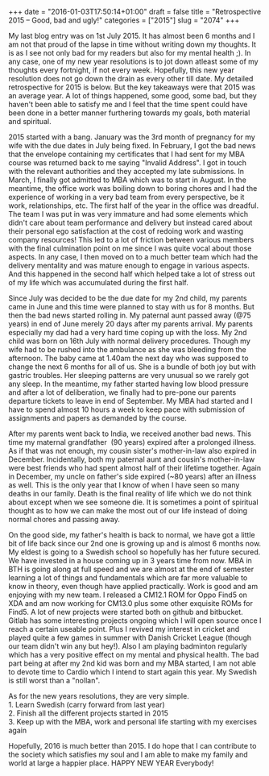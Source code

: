 +++
date = "2016-01-03T17:50:14+01:00"
draft = false
title = "Retrospective 2015 – Good, bad and ugly!"
categories = ["2015"]
slug = "2074"
+++

<p>My last blog entry was on 1st July 2015. It has almost been 6 months and I am not that proud of the lapse in time without writing down my thoughts. It is as I see not only bad for my readers but also for my mental health ;). In any case, one of my new year resolutions is to jot down atleast some of my thoughts every fortnight, if not every week. Hopefully, this new year resolution does not go down the drain as every other till date. My detailed retrospective for 2015 is below. But the key takeaways were that 2015 was an average year. A lot of things happened, some good, some bad, but they haven't been able to satisfy me and I feel that the time spent could have been done in a better manner furthering towards my goals, both material and spiritual.  <p>2015 started with a bang. January was the 3rd month of pregnancy for my wife with the due dates in July being fixed. In February, I got the bad news that the envelope containing my certificates that I had sent for my MBA course was returned back to me saying "Invalid Address". I got in touch with the relevant authorities and they accepted my late submissions. In March, I finally got admitted to MBA which was to start in August. In the meantime, the office work was boiling down to boring chores and I had the experience of working in a very bad team from every perspective, be it work, relationships, etc. The first half of the year in the office was dreadful. The team I was put in was very immature and had some elements which didn't care about team performance and delivery but instead cared about their personal ego satisfaction at the cost of redoing work and wasting company resources! This led to a lot of friction between various members with the final culmination point on me since I was quite vocal about those aspects. In any case, I then moved on to a much better team which had the delivery mentality and was mature enough to engage in various aspects. And this happened in the second half which helped take a lot of stress out of my life which was accumulated during the first half.  <p>Since July was decided to be the due date for my 2nd child, my parents came in June and this time were planned to stay with us for 8 months. But then the bad news started rolling in. My paternal aunt passed away (@75 years) in end of June merely 20 days after my parents arrival. My parents especially my dad had a very hard time coping up with the loss. My 2nd child was born on 16th July with normal delivery procedures. Though my wife had to be rushed into the ambulance as she was bleeding from the afternoon. The baby came at 1.40am the next day who was supposed to change the next 6 months for all of us. She is a bundle of both joy but with gastric troubles. Her sleeping patterns are very unusual so we rarely got any sleep. In the meantime, my father started having low blood pressure and after a lot of deliberation, we finally had to pre-pone our parents departure tickets to leave in end of September. My MBA had started and I have to spend almost 10 hours a week to keep pace with submission of assignments and papers as demanded by the course.  <p>After my parents went back to India, we received another bad news. This time my maternal grandfather&nbsp; (90 years) expired after a prolonged illness. As if that was not enough, my cousin sister's mother-in-law also expired in December. Incidentally, both my paternal aunt and cousin's mother-in-law were best friends who had spent almost half of their lifetime together. Again in December, my uncle on father's side expired (~80 years) after an illness as well. This is the only year that I know of when I have seen so many deaths in our family. Death is the final reality of life which we do not think about except when we see someone die. It is sometimes a point of spiritual thought as to how we can make the most out of our life instead of doing normal chores and passing away.  <p>On the good side, my father's health is back to normal, we have got a little bit of life back since our 2nd one is growing up and is almost 6 months now. My eldest is going to a Swedish school so hopefully has her future secured. We have invested in a house coming up in 3 years time from now. MBA in BTH is going along at full speed and we are almost at the end of semester learning a lot of things and fundamentals which are far more valuable to know in theory, even though have applied practically. Work is good and am enjoying with my new team. I released a CM12.1 ROM for Oppo Find5 on XDA and am now working for CM13.0 plus some other exquisite ROMs for Find5. A lot of new projects were started both on github and bitbucket. Gitlab has some interesting projects ongoing which I will open source once I reach a certain useable point. Plus I revived my interest in cricket and played quite a few games in summer with Danish Cricket League (though our team didn't win any but hey!). Also I am playing badminton regularly which has a very positive effect on my mental and physical health. The bad part being at after my 2nd kid was born and my MBA started, I am not able to devote time to Cardio which I intend to start again this year. My Swedish is still worst than a "nollan".  <p>As for the new years resolutions, they are very simple.<br>1. Learn Swedish (carry forward from last year)<br>2. Finish all the different projects started in 2015<br>3. Keep up with the MBA, work and personal life starting with my exercises again  <p>Hopefully, 2016 is much better than 2015. I do hope that I can contribute to the society which satisfies my soul and I am able to make my family and world at large a happier place. HAPPY NEW YEAR Everybody!</p>
